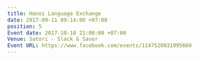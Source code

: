 ```yaml
---
title: Hanoi Language Exchange
date: 2017-09-11 09:14:00 +07:00
position: 5
Event date: 2017-10-10 21:00:00 +07:00
Venue: Satori - Slack & Savor
Event URL: https://www.facebook.com/events/1147520031995660
---
```


